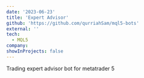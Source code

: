 ```yaml
---
date: '2023-06-23'
title: 'Expert Advisor'
github: 'https://github.com/qurriahSam/mql5-bots'
external: ''
tech:
  - MQL5
company:
showInProjects: false
---
```


Trading expert advisor bot for metatrader 5
